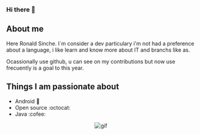 ### Hi there :wave:

## About me

Here Ronald Sinche. I´m consider a dev particulary i'm not had a preference about a language, i like learn and know more about IT and branchs like as.

Ocassionally use github, u can see on my contributions but now use frecuently is a goal to this year.

## Things I am passionate about

- Android :robot:
- Open source :octocat:
- Java :cofee:

<p align="center">
    <img src="https://iq.opengenus.org/content/images/2020/08/Dino_non-birthday_version.gif" alt="gif">
</p>
